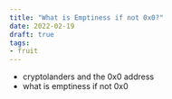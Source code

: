 ```yaml
---
title: "What is Emptiness if not 0x0?"
date: 2022-02-19
draft: true
tags:
- fruit
---
```


-   cryptolanders and the 0x0 address
-   what is emptiness if not 0x0